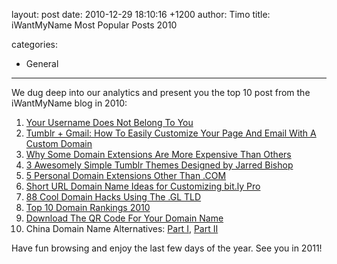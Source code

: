 layout: post
date: 2010-12-29 18:10:16 +1200
author: Timo
title: iWantMyName Most Popular Posts 2010 

categories:
  - General

----

We dug deep into our analytics and present you the top 10 post from the iWantMyName blog in 2010:

1. [Your Username Does Not Belong To You](https://iwantmyname.com/blog/2010/02/your-usernames-do-not-belong-to-you.html)
2. [Tumblr + Gmail: How To Easily Customize Your Page And Email With A Custom Domain](https://iwantmyname.com/blog/2010/04/how-to-easily-customize-your-tumblr-page-and-google-apps-with-a-custom-domain.html)
3. [Why Some Domain Extensions Are More Expensive Than Others](https://iwantmyname.com/blog/2010/08/why-some-domain-extensions-are-more-expensive-than-others.html)
4. [3 Awesomely Simple Tumblr Themes Designed by Jarred Bishop](https://iwantmyname.com/blog/2010/04/3-awesome-simple-tumblr-themes-designed-by-jarred-bishop.html)
5. [5 Personal Domain Extensions Other Than .COM](https://iwantmyname.com/blog/2010/08/5-domain-extensions-for-your-personal-website.html)
6. [Short URL Domain Name Ideas for Customizing bit.ly Pro](https://iwantmyname.com//blog/2010/02/buy-short-domain-name-bitly-pro-custom-url-shortener.html)
7. [88 Cool Domain Hacks Using The .GL TLD](https://iwantmyname.com/blog/2010/09/cool-domain-hacks-using-the-gl-tld.html)
8. [Top 10 Domain Rankings 2010](https://iwantmyname.com/blog/2010/08/top-10-domain-rankings-2010-net-soon-to-be-second-largest-namespace.html)
9. [Download The QR Code For Your Domain Name](https://iwantmyname.com/blog/2010/01/download-the-qr-code-for-your-domain-name.html)
10. China Domain Name Alternatives: [Part I](https://iwantmyname.com/blog/2010/02/chinese-domain-name-alternative-cncom-for-china.html), [Part II](https://iwantmyname.com/blog/2010/02/china-domain-name-alternatives-part-2-asia.html)

Have fun browsing and enjoy the last few days of the year. See you in 2011!

